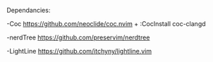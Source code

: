 Dependancies: 

-Coc
https://github.com/neoclide/coc.nvim
    + :CocInstall coc-clangd

-nerdTree
https://github.com/preservim/nerdtree

-LightLine
https://github.com/itchyny/lightline.vim
